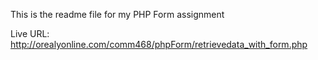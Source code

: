 This is the readme file for my PHP Form assignment

Live URL: http://orealyonline.com/comm468/phpForm/retrievedata_with_form.php
